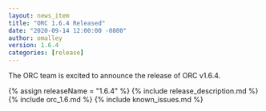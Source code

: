```yaml
---
layout: news_item
title: "ORC 1.6.4 Released"
date: "2020-09-14 12:00:00 -0800"
author: omalley
version: 1.6.4
categories: [release]
---
```


The ORC team is excited to announce the release of ORC v1.6.4.

{% assign releaseName = "1.6.4" %}
{% include release_description.md %}
{% include orc_1.6.md %}
{% include known_issues.md %}
